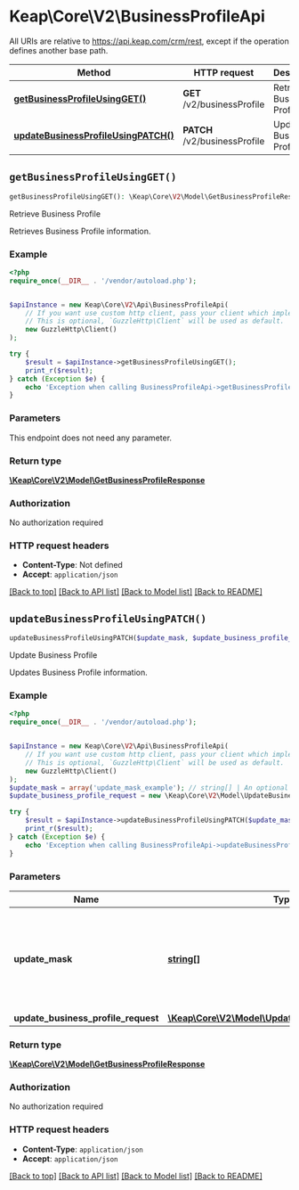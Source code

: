 # Keap\Core\V2\BusinessProfileApi

All URIs are relative to https://api.keap.com/crm/rest, except if the operation defines another base path.

| Method | HTTP request | Description |
| ------------- | ------------- | ------------- |
| [**getBusinessProfileUsingGET()**](BusinessProfileApi.md#getBusinessProfileUsingGET) | **GET** /v2/businessProfile | Retrieve Business Profile |
| [**updateBusinessProfileUsingPATCH()**](BusinessProfileApi.md#updateBusinessProfileUsingPATCH) | **PATCH** /v2/businessProfile | Update Business Profile |


## `getBusinessProfileUsingGET()`

```php
getBusinessProfileUsingGET(): \Keap\Core\V2\Model\GetBusinessProfileResponse
```

Retrieve Business Profile

Retrieves Business Profile information.

### Example

```php
<?php
require_once(__DIR__ . '/vendor/autoload.php');


$apiInstance = new Keap\Core\V2\Api\BusinessProfileApi(
    // If you want use custom http client, pass your client which implements `GuzzleHttp\ClientInterface`.
    // This is optional, `GuzzleHttp\Client` will be used as default.
    new GuzzleHttp\Client()
);

try {
    $result = $apiInstance->getBusinessProfileUsingGET();
    print_r($result);
} catch (Exception $e) {
    echo 'Exception when calling BusinessProfileApi->getBusinessProfileUsingGET: ', $e->getMessage(), PHP_EOL;
}
```

### Parameters

This endpoint does not need any parameter.

### Return type

[**\Keap\Core\V2\Model\GetBusinessProfileResponse**](../Model/GetBusinessProfileResponse.md)

### Authorization

No authorization required

### HTTP request headers

- **Content-Type**: Not defined
- **Accept**: `application/json`

[[Back to top]](#) [[Back to API list]](../../README.md#endpoints)
[[Back to Model list]](../../README.md#models)
[[Back to README]](../../README.md)

## `updateBusinessProfileUsingPATCH()`

```php
updateBusinessProfileUsingPATCH($update_mask, $update_business_profile_request): \Keap\Core\V2\Model\GetBusinessProfileResponse
```

Update Business Profile

Updates Business Profile information.

### Example

```php
<?php
require_once(__DIR__ . '/vendor/autoload.php');


$apiInstance = new Keap\Core\V2\Api\BusinessProfileApi(
    // If you want use custom http client, pass your client which implements `GuzzleHttp\ClientInterface`.
    // This is optional, `GuzzleHttp\Client` will be used as default.
    new GuzzleHttp\Client()
);
$update_mask = array('update_mask_example'); // string[] | An optional list of properties to be updated. If set, only the provided properties will be updated and others will be skipped.
$update_business_profile_request = new \Keap\Core\V2\Model\UpdateBusinessProfileRequest(); // \Keap\Core\V2\Model\UpdateBusinessProfileRequest | businessProfile

try {
    $result = $apiInstance->updateBusinessProfileUsingPATCH($update_mask, $update_business_profile_request);
    print_r($result);
} catch (Exception $e) {
    echo 'Exception when calling BusinessProfileApi->updateBusinessProfileUsingPATCH: ', $e->getMessage(), PHP_EOL;
}
```

### Parameters

| Name | Type | Description  | Notes |
| ------------- | ------------- | ------------- | ------------- |
| **update_mask** | [**string[]**](../Model/string.md)| An optional list of properties to be updated. If set, only the provided properties will be updated and others will be skipped. | [optional] |
| **update_business_profile_request** | [**\Keap\Core\V2\Model\UpdateBusinessProfileRequest**](../Model/UpdateBusinessProfileRequest.md)| businessProfile | [optional] |

### Return type

[**\Keap\Core\V2\Model\GetBusinessProfileResponse**](../Model/GetBusinessProfileResponse.md)

### Authorization

No authorization required

### HTTP request headers

- **Content-Type**: `application/json`
- **Accept**: `application/json`

[[Back to top]](#) [[Back to API list]](../../README.md#endpoints)
[[Back to Model list]](../../README.md#models)
[[Back to README]](../../README.md)
